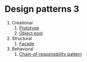 # Design patterns 3

1. Creational
     1. [Prototype](https://en.wikipedia.org/wiki/Prototype_pattern)
     1. [Object pool](https://en.wikipedia.org/wiki/Object_pool_pattern)
1. Structural
     1.  [Facade](https://en.wikipedia.org/wiki/Facade_pattern)
1. Behavioral
     1. [Chain-of-responsibility pattern](https://en.wikipedia.org/wiki/Chain_of_responsibility_pattern)
     
